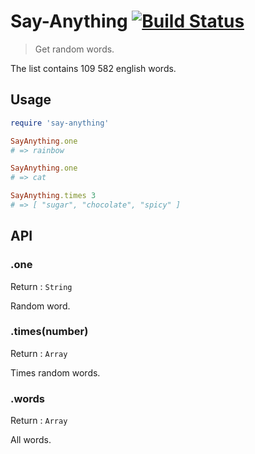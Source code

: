 Say-Anything [![Build Status](https://travis-ci.org/rozaxe/say-anything.svg?branch=master)](https://travis-ci.org/rozaxe/say-anything)
============

> Get random words.

The list contains 109 582 english words.


Usage
-----

```ruby
require 'say-anything'

SayAnything.one
# => rainbow

SayAnything.one
# => cat

SayAnything.times 3
# => [ "sugar", "chocolate", "spicy" ]
```


API
---

### .one

Return : `String`

Random word.


### .times(number)

Return : `Array`

Times random words.


### .words

Return : `Array`

All words.

